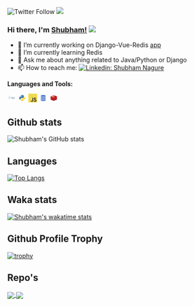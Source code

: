 ![Twitter Follow](https://img.shields.io/twitter/follow/shubham_nagure?style=social)
![](https://visitor-badge.glitch.me/badge?page_id=ShubhamNagure.ShubhamNagure)

### Hi there, I'm [Shubham!](https://shubhamnagure.github.io) <img src="https://media.giphy.com/media/hvRJCLFzcasrR4ia7z/giphy.gif" width="25px">


- 🔭 I’m currently working on Django-Vue-Redis [app](http://139.59.11.162/)
- 🌱 I’m currently learning Redis
- 💬 Ask me about anything related to Java/Python or Django
- 📫 How to reach me: [![Linkedin: Shubham Nagure](https://img.shields.io/badge/-Shubham-blue?style=flat-square&logo=Linkedin&logoColor=white&link=https://www.linkedin.com/in/shubham-nagure/)](https://www.linkedin.com/in/shubham-nagure/)


**Languages and Tools:**  

<code><img height="20" src="https://raw.githubusercontent.com/github/explore/80688e429a7d4ef2fca1e82350fe8e3517d3494d/topics/java/java.png"></code>
<code><img height="20" src="https://raw.githubusercontent.com/github/explore/80688e429a7d4ef2fca1e82350fe8e3517d3494d/topics/python/python.png"></code>
<code><img height="20" src="https://raw.githubusercontent.com/github/explore/5c058a388828bb5fde0bcafd4bc867b5bb3f26f3/topics/javascript/javascript.png"></code>
<code><img height="20" src="https://raw.githubusercontent.com/github/explore/80688e429a7d4ef2fca1e82350fe8e3517d3494d/topics/sql/sql.png"></code>
<code><img height="20" src="https://raw.githubusercontent.com/github/explore/80688e429a7d4ef2fca1e82350fe8e3517d3494d/topics/redis/redis.png"></code>



## Github stats

![Shubham's GitHub stats](https://github-readme-stats.vercel.app/api?username=ShubhamNagure&show_icons=true&theme=dark)


## Languages

[![Top Langs](https://github-readme-stats.vercel.app/api/top-langs/?username=ShubhamNagure&theme=dark)](https://github.com/anuraghazra/github-readme-stats)




## Waka stats

[![Shubham's wakatime stats](https://github-readme-stats.vercel.app/api/wakatime?username=73e10ca7-59ba-4fc9-b483-57ef2f6afc5b&theme=dark)](https://github.com/anuraghazra/github-readme-stats)


## Github Profile Trophy
[![trophy](https://github-profile-trophy.vercel.app/?username=ShubhamNagure&theme=juicyfresh)](https://github.com/ryo-ma/github-profile-trophy)



## Repo's

<a href="https://github.com/ShubhamNagure/BhavCopy-Report-Analysis">
  <img align="center" src="https://github-readme-stats.vercel.app/api/pin/?username=ShubhamNagure&repo=BhavCopy-Report-Analysis&theme=dark" />
</a>

<a href="https://github.com/ShubhamNagure/speech-recognition-based-task-automation-system/tree/master">
  <img align="center" src="https://github-readme-stats.vercel.app/api/pin/?username=ShubhamNagure&repo=speech-recognition-based-task-automation-system&theme=dark" />
</a>

